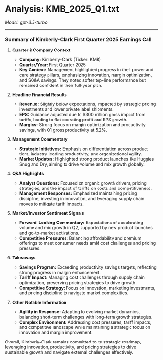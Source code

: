 # Analysis: KMB_2025_Q1.txt

*Model: gpt-3.5-turbo*

---

### Summary of Kimberly-Clark First Quarter 2025 Earnings Call

1. **Quarter & Company Context**
   - **Company:** Kimberly-Clark (Ticker: KMB)
   - **Quarter/Year:** First Quarter 2025
   - **Key Context:** Management highlighted progress in their power and care strategy pillars, emphasizing innovation, margin optimization, and SG&A savings. They noted softer top-line performance but remained confident in their full-year plan.

2. **Headline Financial Results**
   - **Revenue:** Slightly below expectations, impacted by strategic pricing investments and lower private label shipments.
   - **EPS:** Guidance adjusted due to $300 million gross impact from tariffs, leading to flat operating profit and EPS growth.
   - **Margins:** Strong focus on margin optimization and productivity savings, with Q1 gross productivity at 5.2%.

3. **Management Commentary**
   - **Strategic Initiatives:** Emphasis on differentiation across product tiers, industry-leading productivity, and organizational agility.
   - **Market Updates:** Highlighted strong product launches like Huggies Snug and Dry, aiming to drive volume and mix growth globally.

4. **Q&A Highlights**
   - **Analyst Questions:** Focused on organic growth drivers, pricing strategies, and the impact of tariffs on costs and competitiveness.
   - **Management Responses:** Emphasized maintaining pricing discipline, investing in innovation, and leveraging supply chain moves to mitigate tariff impacts.

5. **Market/Investor Sentiment Signals**
   - **Forward-Looking Commentary:** Expectations of accelerating volume and mix growth in Q2, supported by new product launches and go-to-market activations.
   - **Competitive Pressures:** Balancing affordability and premium offerings to meet consumer needs amid cost challenges and pricing pressures.

6. **Takeaways**
   - **Savings Program:** Exceeding productivity savings targets, reflecting strong progress in margin enhancement.
   - **Tariff Impact:** Managing cost challenges through supply chain optimization, preserving pricing strategies to drive growth.
   - **Competitive Strategy:** Focus on innovation, marketing investments, and pricing discipline to navigate market complexities.

7. **Other Notable Information**
   - **Agility in Response:** Adapting to evolving market dynamics, balancing short-term challenges with long-term growth strategies.
   - **Complex Environment:** Addressing cost pressures, tariff impacts, and competitive landscape while maintaining a strategic focus on innovation and margin improvement. 

Overall, Kimberly-Clark remains committed to its strategic roadmap, leveraging innovation, productivity, and pricing strategies to drive sustainable growth and navigate external challenges effectively.